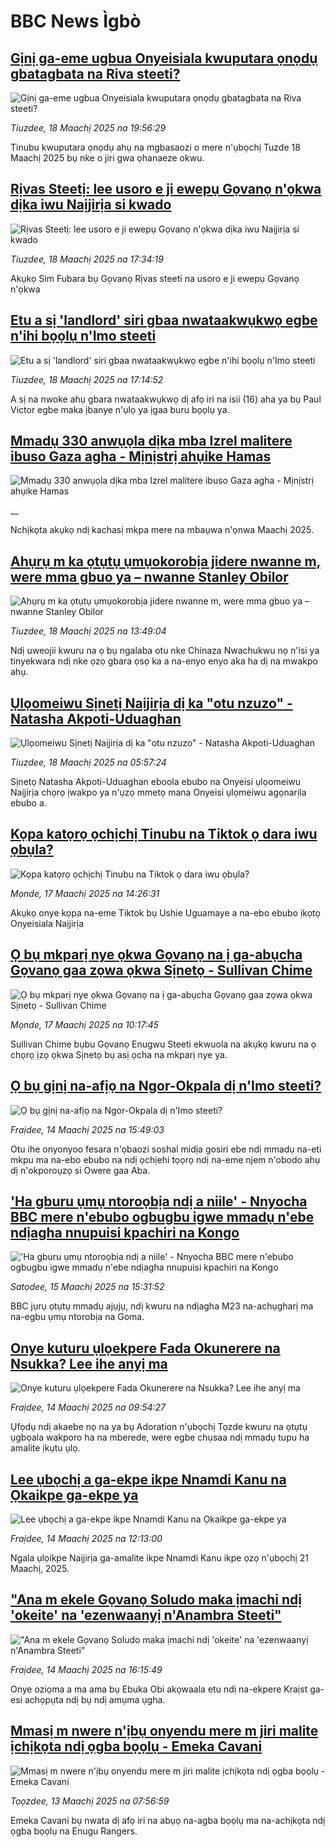 # BBC News Ìgbò## [Gịnị ga-eme ugbua Onyeisiala kwuputara ọnọdụ gbatagbata na Riva steeti?](https://www.bbc.com/igbo/articles/c9vy30r497no?at_campaign=githubrss)![Gịnị ga-eme ugbua Onyeisiala kwuputara ọnọdụ gbatagbata na Riva steeti?](https://ichef.bbci.co.uk/ace/standard/240/cpsprodpb/5497/live/50447e20-0431-11f0-b4f8-61a094898779.jpg)_Tiuzdee, 18 Maachị 2025 na 19:56:29_Tinubu kwuputara ọnọdụ ahụ na mgbasaozi o mere n'ụbọchị Tuzde 18 Maachị 2025 bụ nke o jiri gwa ọhanaeze okwu.## [Rịvas Steetị: lee usoro e ji ewepụ Gọvanọ n'ọkwa dịka iwu Naịjirịa si kwado](https://www.bbc.com/igbo/articles/cpq2p1lxddzo?at_campaign=githubrss)![Rịvas Steetị: lee usoro e ji ewepụ Gọvanọ n'ọkwa dịka iwu Naịjirịa si kwado](https://ichef.bbci.co.uk/ace/standard/240/cpsprodpb/29e8/live/964b8d80-041a-11f0-97d3-37df2b293ed1.jpg)_Tiuzdee, 18 Maachị 2025 na 17:34:19_Akụkọ Sim Fubara bụ Gọvanọ Rịvas steeti na usoro e ji ewepụ Gọvanọ n'ọkwa## [Etu a sị 'landlord' siri gbaa nwataakwụkwọ egbe n'ihi bọọlụ n'Imo steeti](https://www.bbc.com/igbo/articles/czx72gz17p6o?at_campaign=githubrss)![Etu a sị 'landlord' siri gbaa nwataakwụkwọ egbe n'ihi bọọlụ n'Imo steeti](https://ichef.bbci.co.uk/ace/standard/240/cpsprodpb/cc7f/live/51d2a4c0-041c-11f0-88b7-5556e7b55c5e.png)_Tiuzdee, 18 Maachị 2025 na 17:14:52_A sị na nwoke ahụ gbara nwataakwụkwọ dị afọ iri na isii (16) aha ya bụ Paul Victor egbe maka ịbanye n'ụlọ ya ịgaa buru bọọlụ ya.## [Mmadụ 330 anwụọla dịka mba Izrel malitere ibuso Gaza agha - Mịnịstrị ahụike Hamas](https://www.bbc.co.uk/igbo/live/c778nl48lz4t?at_campaign=githubrss)![Mmadụ 330 anwụọla dịka mba Izrel malitere ibuso Gaza agha - Mịnịstrị ahụike Hamas](https://ichef.bbci.co.uk/ace/standard/240/cpsprodpb/99fc/live/cc995e20-03c1-11f0-9bb2-ab6d3a01d537.jpg)__Nchịkọta akụkọ ndị kachasị mkpa mere na mbaụwa n'ọnwa Maachị 2025.## [Ahụrụ m ka ọtụtụ ụmụokorobịa jidere nwanne m, were mma gbuo ya – nwanne Stanley Obilor](https://www.bbc.com/igbo/articles/c07z0rr8meyo?at_campaign=githubrss)![Ahụrụ m ka ọtụtụ ụmụokorobịa jidere nwanne m, were mma gbuo ya – nwanne Stanley Obilor](https://ichef.bbci.co.uk/ace/standard/240/cpsprodpb/0ba2/live/4d795860-03fe-11f0-88b7-5556e7b55c5e.png)_Tiuzdee, 18 Maachị 2025 na 13:49:04_Ndị uweojii kwuru na ọ bụ ngalaba otu nke Chinaza Nwachukwu nọ n'isi ya tinyekwara ndị nke ọzọ gbara ọsọ ka a na-enyo enyo aka ha dị na mwakpo ahụ.## [Ụlọomeiwu Sịnetị Naịjirịa dị ka "otu nzuzo" - Natasha Akpoti-Uduaghan](https://www.bbc.com/igbo/articles/cr72p81dvkgo?at_campaign=githubrss)![Ụlọomeiwu Sịnetị Naịjirịa dị ka "otu nzuzo" - Natasha Akpoti-Uduaghan](https://ichef.bbci.co.uk/ace/standard/240/cpsprodpb/b99a/live/9448b2e0-03bd-11f0-a387-437e2fb661fc.jpg)_Tiuzdee, 18 Maachị 2025 na 05:57:24_Sịnetọ Natasha Akpoti-Uduaghan eboola ebubo na Onyeisi ụlọomeiwu Naịjirịa chọrọ ịwakpo ya n'ụzọ mmetọ mana Onyeisi ụlọmeiwu agọnarịla ebubo a.## [Kọpa katọrọ ọchịchị Tinubu na Tiktok ọ dara iwu ọbụla? ](https://www.bbc.com/igbo/articles/c4gm6q7jg7lo?at_campaign=githubrss)![Kọpa katọrọ ọchịchị Tinubu na Tiktok ọ dara iwu ọbụla? ](https://ichef.bbci.co.uk/ace/standard/240/cpsprodpb/cf18/live/da9d6950-0333-11f0-9d83-c7f80f10afdc.jpg)_Mọnde, 17 Maachị 2025 na 14:26:31_Akụkọ onye kọpa na-eme Tiktok bụ Ushie Uguamaye a na-ebo ebubo ịkọtọ Onyeisiala Naịjirịa## [Ọ bụ mkparị nye ọkwa Gọvanọ na ị ga-abụcha Gọvanọ gaa zọwa ọkwa Sịnetọ - Sullivan Chime](https://www.bbc.com/igbo/articles/c78elq256yxo?at_campaign=githubrss)![Ọ bụ mkparị nye ọkwa Gọvanọ na ị ga-abụcha Gọvanọ gaa zọwa ọkwa Sịnetọ - Sullivan Chime](https://ichef.bbci.co.uk/ace/standard/240/cpsprodpb/08b6/live/ebc4d850-0318-11f0-a8b1-950887ddc6e5.jpg)_Mọnde, 17 Maachị 2025 na 10:17:45_Sullivan Chime bụbu Gọvanọ Enugwu Steeti ekwuola na akụkọ kwuru na ọ chọrọ ịzọ ọkwa Sịnetọ bụ asị ọcha na mkparị nye ya.## [Ọ bụ gịnị na-afịọ na Ngor-Okpala dị n'Imo steeti?](https://www.bbc.com/igbo/articles/cwyd63rw0q7o?at_campaign=githubrss)![Ọ bụ gịnị na-afịọ na Ngor-Okpala dị n'Imo steeti?](https://ichef.bbci.co.uk/ace/standard/240/cpsprodpb/b37d/live/99285240-00e6-11f0-a8b1-950887ddc6e5.png)_Fraịdee, 14 Maachị 2025 na 15:49:03_Otu ihe onyonyoo fesara n'ọbaozi soshal midịa gosiri ebe ndị mmadụ na-eti mkpu ma na-ebo ebubo na ndị ọchịehi tọọrọ ndị na-eme njem n'obodo ahụ dị n'okporoụzọ si Owere gaa Aba.## ['Ha gburu ụmụ ntoroọbịa ndị a niile' - Nnyocha BBC mere n'ebubo ogbugbu igwe mmadụ n'ebe ndịagha nnupuisi kpachiri na Kongo](https://www.bbc.com/igbo/articles/c5yxq971p7yo?at_campaign=githubrss)!['Ha gburu ụmụ ntoroọbịa ndị a niile' - Nnyocha BBC mere n'ebubo ogbugbu igwe mmadụ n'ebe ndịagha nnupuisi kpachiri na Kongo](https://ichef.bbci.co.uk/ace/standard/240/cpsprodpb/e416/live/4d310fa0-fb49-11ef-896e-d7e7fb1719a4.jpg)_Satọdee, 15 Maachị 2025 na 15:31:52_BBC jụrụ ọtụtụ mmadụ ajụjụ, ndị kwuru na ndịagha M23 na-achụgharị ma na-egbu ụmụ ntorobịa na Goma.## [Onye kuturu ụlọekpere Fada Okunerere na Nsukka? Lee ihe anyị ma](https://www.bbc.com/igbo/articles/cdrx2jjk8rpo?at_campaign=githubrss)![Onye kuturu ụlọekpere Fada Okunerere na Nsukka? Lee ihe anyị ma](https://ichef.bbci.co.uk/ace/standard/240/cpsprodpb/ca05/live/d28bcab0-00b6-11f0-bf7b-1f44142e1a5e.jpg)_Fraịdee, 14 Maachị 2025 na 09:54:27_Ụfọdụ ndị akaebe nọ na ya bụ Adoration n'ụbọchị Tọzde kwuru na ọtụtụ ụgbọala wakporo ha na mberede, were egbe chụsaa ndị mmadụ tupu ha amalite ịkụtu ụlọ.## [Lee ụbọchị a ga-ekpe ikpe Nnamdi Kanu na Ọkaikpe ga-ekpe ya](https://www.bbc.com/igbo/articles/cg5ylv5g3j3o?at_campaign=githubrss)![Lee ụbọchị a ga-ekpe ikpe Nnamdi Kanu na Ọkaikpe ga-ekpe ya](https://ichef.bbci.co.uk/ace/standard/240/cpsprodpb/e756/live/1fb88f10-00cd-11f0-a8b1-950887ddc6e5.jpg)_Fraịdee, 14 Maachị 2025 na 12:13:00_Ngala ụlọikpe Naịjirịa ga-amalite ikpe Nnamdi Kanu ikpe ọzọ n'ụbọchị 21 Maachị, 2025.## ["Ana m ekele Gọvanọ Soludo maka ịmachi ndị 'okeite' na 'ezenwaanyị n'Anambra Steeti"](https://www.bbc.com/igbo/articles/cy0d7kj961go?at_campaign=githubrss)!["Ana m ekele Gọvanọ Soludo maka ịmachi ndị 'okeite' na 'ezenwaanyị n'Anambra Steeti"](https://ichef.bbci.co.uk/ace/standard/240/cpsprodpb/7238/live/464651d0-00f0-11f0-b50e-9d086302645f.jpg)_Fraịdee, 14 Maachị 2025 na 16:15:49_Onye oziọma a ma ama bụ Ebuka Obi akọwaala etu ndị na-ekpere Kraịst ga-esi achọpụta ndị bụ ndị amụma ụgha.## [Mmasị m nwere n'ịbụ onyendu mere m jiri malite ịchịkọta ndị ọgba bọọlụ - Emeka Cavani](https://www.bbc.com/igbo/articles/cdxq4yw4117o?at_campaign=githubrss)![Mmasị m nwere n'ịbụ onyendu mere m jiri malite ịchịkọta ndị ọgba bọọlụ - Emeka Cavani](https://ichef.bbci.co.uk/ace/standard/240/cpsprodpb/b0aa/live/707e8110-ff75-11ef-8c3d-b7dcc7510cb1.jpg)_Tọọzdee, 13 Maachị 2025 na 07:56:59_Emeka Cavani bụ nwata dị afọ iri na abụọ na-agba bọọlụ ma na-achịkọta ndị ọgba bọọlụ na Enugu Rangers.